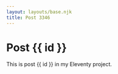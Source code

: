 ```yaml
---
layout: layouts/base.njk
title: Post 3346
---
```


# Post {{ id }}

This is post {{ id }} in my Eleventy project.
